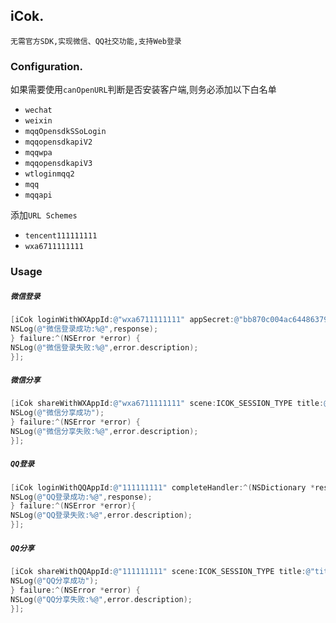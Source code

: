 ## iCok.

`无需官方SDK,实现微信、QQ社交功能,支持Web登录`

### Configuration.
如果需要使用`canOpenURL`判断是否安装客户端,则务必添加以下白名单

- `wechat`
- `weixin`
- `mqqOpensdkSSoLogin`
- `mqqopensdkapiV2`
- `mqqwpa`
- `mqqopensdkapiV3`
- `wtloginmqq2`
- `mqq`
- `mqqapi`

添加`URL Schemes`

- `tencent111111111`
- `wxa6711111111`


### Usage

##### `微信登录`

```objective-c
[iCok loginWithWXAppId:@"wxa6711111111" appSecret:@"bb870c004ac64486379341949e17d5b4" completeHandler:^(NSDictionary *response) {
NSLog(@"微信登录成功:%@",response);
} failure:^(NSError *error) {
NSLog(@"微信登录失败:%@",error.description);
}];

```

##### `微信分享`

```objective-c
[iCok shareWithWXAppId:@"wxa6711111111" scene:ICOK_SESSION_TYPE title:@"title" description:@"description" link:@"https://www.github.com" image:[UIImage imageNamed:@"profile"] completeHandler:^(NSDictionary *response) {
NSLog(@"微信分享成功");
} failure:^(NSError *error) {
NSLog(@"微信分享失败:%@",error.description);
}];
```


##### `QQ登录`

```objective-c
[iCok loginWithQQAppId:@"111111111" completeHandler:^(NSDictionary *response) {
NSLog(@"QQ登录成功:%@",response);
} failure:^(NSError *error){
NSLog(@"QQ登录失败:%@",error.description);
}];
```

##### `QQ分享`

```objective-c
[iCok shareWithQQAppId:@"111111111" scene:ICOK_SESSION_TYPE title:@"title" description:@"description" link:@"https://www.github.com" image:[UIImage imageNamed:@"profile"] completeHandler:^(NSDictionary *response) {
NSLog(@"QQ分享成功");
} failure:^(NSError *error) {
NSLog(@"QQ分享失败:%@",error.description);
}];
```
